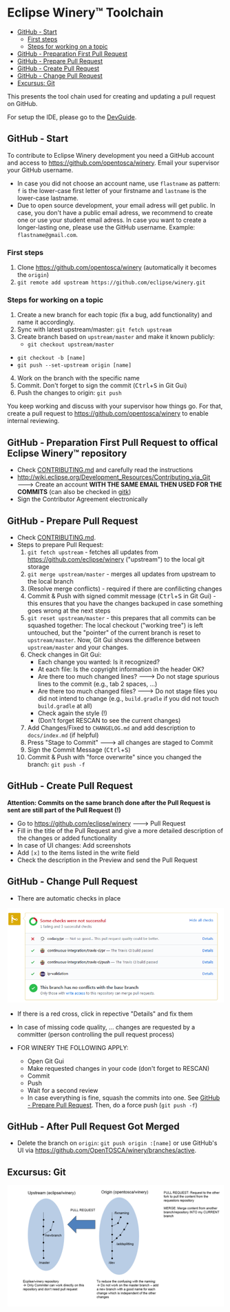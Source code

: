 # Eclipse Winery™ Toolchain

<!-- toc -->

- [GitHub - Start](#github---start)
  * [First steps](#first-steps)
  * [Steps for working on a topic](#steps-for-working-on-a-topic)
- [GitHub - Preparation First Pull Request](#github---preparation-first-pull-request)
- [GitHub - Prepare Pull Request](#github---prepare-pull-request)
- [GitHub - Create Pull Request](#github---create-pull-request)
- [GitHub - Change Pull Request](#github---change-pull-request)
- [Excursus: Git](#excursus-git)

<!-- tocstop -->

This presents the tool chain used for creating and updating a pull request on GitHub.

For setup the IDE, please go to the [DevGuide](./).

## GitHub - Start

To contribute to Eclipse Winery development you need a GitHub account and access to <https://github.com/opentosca/winery>.
Email your supervisor your GitHub username.

- In case you did not choose an account name, use `flastname` as pattern:
  `f` is the lower-case first letter of your firstname and
  `lastname` is the lower-case lastname.
- Due to open source development, your email adress will get public.
  In case, you don't have a public email adress, we recommend to create one or use your student email adress.
  In case you want to create a longer-lasting one, please use the GitHub username.
  Example: `flastname@gmail.com`.

### First steps

  1. Clone https://github.com/opentosca/winery (automatically it becomes the `origin`)
  2. `git remote add upstream https://github.com/eclipse/winery.git`

### Steps for working on a topic

  1. Create a new branch for each topic (fix a bug, add functionality) and name it accordingly.
  2. Sync with latest upstream/master: `git fetch upstream`
  3. Create branch based on `upstream/master` and make it known publicly:
     - `git checkout upstream/master`
   - `git checkout -b [name]`
   - `git push --set-upstream origin [name]`
  4. Work on the branch with the specific name
  5. Commit. Don't forget to sign the commit (<kbd>Ctrl</kbd>+<kbd>S</kbd> in Git Gui)
  6. Push the changes to origin: `git push`

You keep working and discuss with your supervisor how things go.
For that, create a pull request to https://github.com/opentosca/winery to enable internal reviewing.

## GitHub - Preparation First Pull Request to offical Eclipse Winery™ repository

* Check [CONTRIBUTING.md](https://github.com/eclipse/winery/blob/master/CONTRIBUTING.md) and carefully read the instructions
* http://wiki.eclipse.org/Development_Resources/Contributing_via_Git 🡒 Create an account **WITH THE SAME EMAIL THEN USED FOR THE COMMITS** (can also be checked in [gitk])
* Sign the Contributor Agreement electronically

## GitHub - Prepare Pull Request

* Check [CONTRIBUTING.md](https://github.com/eclipse/winery/blob/master/CONTRIBUTING.md).
* Steps to prepare Pull Request:
  1. `git fetch upstream` - fetches all updates from https://github.com/eclipse/winery ("upstream") to the local git storage
  2. `git merge upstream/master` - merges all updates from upstream to the local branch
  3. (Resolve merge conflicts) - required if there are confilicting changes
  4. Commit & Push with signed commit message (<kbd>Ctrl</kbd>+<kbd>S</kbd> in Git Gui) - this ensures that you have the changes backuped in case something goes wrong at the next steps 
  5. `git reset upstream/master` - this prepares that all commits can be squashed together:
     The local checkout ("working tree") is left untouched, but the "pointer" of the current branch is reset to `upstream/master`.
     Now, Git Gui shows the difference between `upstream/master` and your changes.
  6. Check changes in Git Gui:
     - Each change you wanted: Is it recognized?
     - At each file: Is the copyright information in the header OK?
     - Are there too much changed lines? 🡒 Do not stage spurious lines to the commit (e.g., tab 2 spaces, ...)
     - Are there too much changed files? 🡒 Do not stage files you did not intend to change (e.g., `build.gradle` if you did not touch `build.gradle` at all)
     - Check again the style (!)
     - (Don't forget RESCAN to see the current changes)
  7. Add Changes/Fixed to `CHANGELOG.md` and add description to `docs/index.md` (if helpful)
  8. Press "Stage to Commit" 🡒 all changes are staged to Commit
  9. Sign the Commit Message (<kbd>Ctrl</kbd>+<kbd>S</kbd>)
  10. Commit & Push with "force overwrite" since you changed the branch: `git push -f`

## GitHub - Create Pull Request

**Attention: Commits on the same branch done after the Pull Request is sent are still part of the Pull Request (!)**

* Go to https://github.com/eclipse/winery 🡒 Pull Request
* Fill in the title of the Pull Request and give a more detailed description of the changes or added functionality
* In case of UI changes: Add screenshots
* Add `[x]` to the items listed in the write field
* Check the description in the Preview and send the Pull Request

## GitHub - Change Pull Request

* There are automatic checks in place

![GitAutoCheck](graphics/autoCheckGit.png)

* If there is a red cross, click in repective "Details" and fix them

* In case of missing code quality, ... changes are requested by a committer (person controlling the pull request process)
* FOR WINERY THE FOLLOWING APPLY:
  - Open Git Gui
  - Make requested changes in your code (don't forget to RESCAN)
  - Commit
  - Push
  - Wait for a second review
  - In case everything is fine, squash the commits into one.
    See [GitHub - Prepare Pull Request](#github---prepare-pull-request).
    Then, do a force push (`git push -f`)

## GitHub - After Pull Request Got Merged

* Delete the branch on `origin`: `git push origin :[name]` or use GitHub's UI via <https://github.com/OpenTOSCA/winery/branches/active>.

## Excursus: Git

![ExcursusGit](graphics/ExcursusGit.png)

  [gitk]: https://lostechies.com/joshuaflanagan/2010/09/03/use-gitk-to-understand-git/
